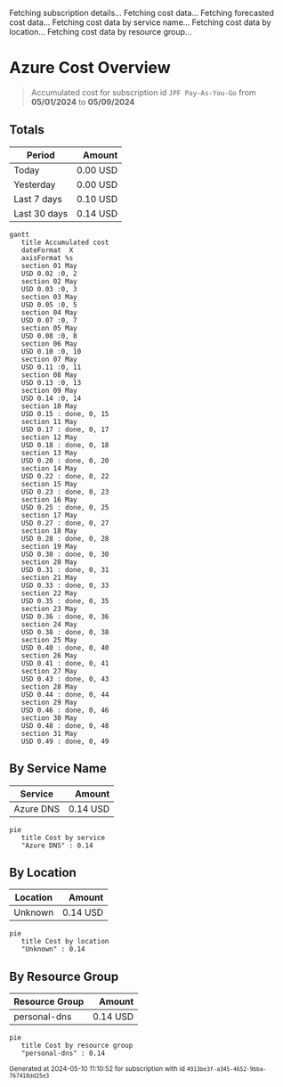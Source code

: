 Fetching subscription details...
Fetching cost data...
Fetching forecasted cost data...
Fetching cost data by service name...
Fetching cost data by location...
Fetching cost data by resource group...
# Azure Cost Overview

> Accumulated cost for subscription id `JPF Pay-As-You-Go` from **05/01/2024** to **05/09/2024**

## Totals

|Period|Amount|
|---|---:|
|Today|0.00 USD|
|Yesterday|0.00 USD|
|Last 7 days|0.10 USD|
|Last 30 days|0.14 USD|

```mermaid
gantt
   title Accumulated cost
   dateFormat  X
   axisFormat %s
   section 01 May
   USD 0.02 :0, 2
   section 02 May
   USD 0.03 :0, 3
   section 03 May
   USD 0.05 :0, 5
   section 04 May
   USD 0.07 :0, 7
   section 05 May
   USD 0.08 :0, 8
   section 06 May
   USD 0.10 :0, 10
   section 07 May
   USD 0.11 :0, 11
   section 08 May
   USD 0.13 :0, 13
   section 09 May
   USD 0.14 :0, 14
   section 10 May
   USD 0.15 : done, 0, 15
   section 11 May
   USD 0.17 : done, 0, 17
   section 12 May
   USD 0.18 : done, 0, 18
   section 13 May
   USD 0.20 : done, 0, 20
   section 14 May
   USD 0.22 : done, 0, 22
   section 15 May
   USD 0.23 : done, 0, 23
   section 16 May
   USD 0.25 : done, 0, 25
   section 17 May
   USD 0.27 : done, 0, 27
   section 18 May
   USD 0.28 : done, 0, 28
   section 19 May
   USD 0.30 : done, 0, 30
   section 20 May
   USD 0.31 : done, 0, 31
   section 21 May
   USD 0.33 : done, 0, 33
   section 22 May
   USD 0.35 : done, 0, 35
   section 23 May
   USD 0.36 : done, 0, 36
   section 24 May
   USD 0.38 : done, 0, 38
   section 25 May
   USD 0.40 : done, 0, 40
   section 26 May
   USD 0.41 : done, 0, 41
   section 27 May
   USD 0.43 : done, 0, 43
   section 28 May
   USD 0.44 : done, 0, 44
   section 29 May
   USD 0.46 : done, 0, 46
   section 30 May
   USD 0.48 : done, 0, 48
   section 31 May
   USD 0.49 : done, 0, 49
```

## By Service Name

|Service|Amount|
|---|---:|
|Azure DNS|0.14 USD|

```mermaid
pie
   title Cost by service
   "Azure DNS" : 0.14
```

## By Location

|Location|Amount|
|---|---:|
|Unknown|0.14 USD|

```mermaid
pie
   title Cost by location
   "Unknown" : 0.14
```

## By Resource Group

|Resource Group|Amount|
|---|---:|
|personal-dns|0.14 USD|

```mermaid
pie
   title Cost by resource group
   "personal-dns" : 0.14
```

<sup>Generated at 2024-05-10 11:10:52 for subscription with id `4913be3f-a345-4652-9bba-767418dd25e3`</sup>
